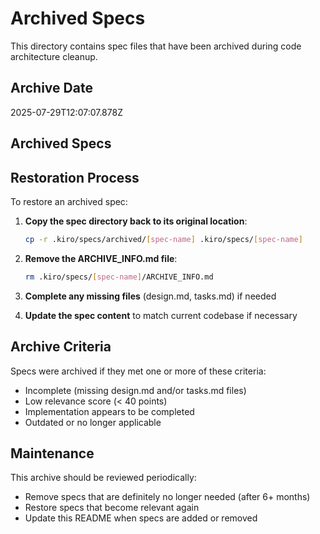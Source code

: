 # Archived Specs

This directory contains spec files that have been archived during code architecture cleanup.

## Archive Date
2025-07-29T12:07:07.878Z

## Archived Specs



## Restoration Process

To restore an archived spec:

1. **Copy the spec directory back to its original location**:
   ```bash
   cp -r .kiro/specs/archived/[spec-name] .kiro/specs/[spec-name]
   ```

2. **Remove the ARCHIVE_INFO.md file**:
   ```bash
   rm .kiro/specs/[spec-name]/ARCHIVE_INFO.md
   ```

3. **Complete any missing files** (design.md, tasks.md) if needed

4. **Update the spec content** to match current codebase if necessary

## Archive Criteria

Specs were archived if they met one or more of these criteria:
- Incomplete (missing design.md and/or tasks.md files)
- Low relevance score (< 40 points)
- Implementation appears to be completed
- Outdated or no longer applicable

## Maintenance

This archive should be reviewed periodically:
- Remove specs that are definitely no longer needed (after 6+ months)
- Restore specs that become relevant again
- Update this README when specs are added or removed
